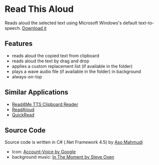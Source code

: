 # Read This Aloud
Reads aloud the selected text using Microsoft Windows's default text-to-speech.
[Download it](https://github.com/aso-mehmudi/ReadThisAloud/releases)

## Features
- reads aloud the copied text from clipboard
- reads aloud the text by drag and drop
- applies a custom replacement list (if available in the folder)
- plays a wave audio file (if available in the folder) in background
- always-on-top

## Similar  Applications
* [Read4Me TTS Clipboard Reader](https://sourceforge.net/projects/read4mecbr/)
* [ReadAloud](https://www.microsoft.com/en-us/p/readaloud/9wzdncrdn3ms)
* [QuickRead](https://www.microsoft.com/en-us/p/quickread/9wzdncrfk139)

## Source Code
Source code is written in C# (.Net Framework 4.5) by [Aso Mahmudi](https://aso-mehmudi.github.io)
- Icon: [Account-Voice by Google](https://materialdesignicons.com/icon/account-voice)
- background music: [In The Moment by Steve Oxen](https://www.fesliyanstudios.com/royalty-free-music/download/in-the-moment/666)